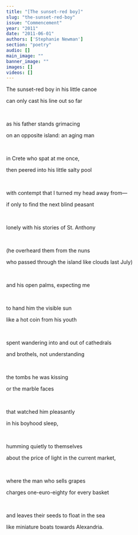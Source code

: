 ```yaml
---
title: "[The sunset-red boy]"
slug: "the-sunset-red-boy"
issue: "Commencement"
year: "2011"
date: "2011-06-01"
authors: ['Stephanie Newman']
section: "poetry"
audio: []
main_image: ""
banner_image: ""
images: []
videos: []
---
```

The sunset-red boy in his little canoe

 can only cast his line out so far

  

 as his father stands grimacing

 on an opposite island: an aging man 

  

 in Crete who spat at me once, 

 then peered into his little salty pool

  

 with contempt that I turned my head away from—

 if only to find the next blind peasant

  

 lonely with his stories of St. Anthony

  

 (he overheard them from the nuns

 who passed through the island like clouds last July) 

  

 and his open palms, expecting me 

  

 to hand him the visible sun 

 like a hot coin from his youth

  

 spent wandering into and out of cathedrals

 and brothels, not understanding 

  

 the tombs he was kissing

 or the marble faces

  

 that watched him pleasantly 

 in his boyhood sleep,

  

 humming quietly to themselves 

 about the price of light in the current market,

  

 where the man who sells grapes 

 charges one-euro-eighty for every basket

  

 and leaves their seeds to float in the sea

 like miniature boats towards Alexandria.

